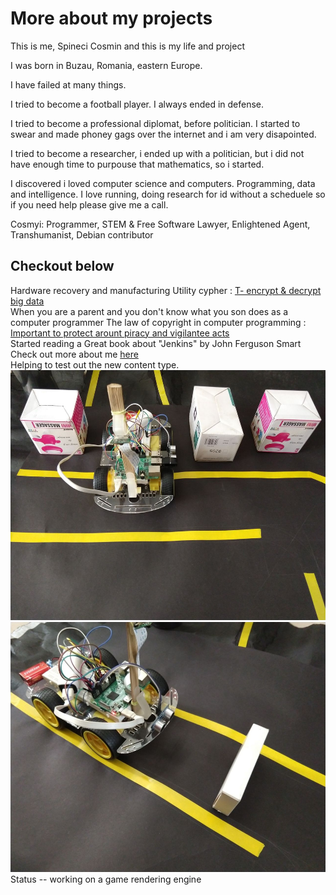 <html>
 
     
 <head>
     <h1>More about my projects</h1>
        <p>This is me, Spineci Cosmin and this is my life and project</p>
<p>
I was born in Buzau, Romania, eastern Europe. 
</p>
<p>
I have failed at many things.
</p>
<p>
I tried to become a football player. I always ended in defense. 
</p>
<p>I tried to become a professional diplomat, before politician. I started to swear and made phoney gags over the internet and i am very disapointed. 
</p>
<p>
I tried to become a researcher, i ended up with a politician, but i did not have enough time to purpouse that mathematics, so i started. 
</p>
<p>
I discovered i loved computer science and computers. Programming, data and intelligence. I love running, doing research for id without a scheduele so if you need help please give me a call.
</p>
<p>  Cosmyi: Programmer, STEM & Free Software Lawyer, Enlightened Agent, Transhumanist, Debian contributor </p>



Checkout below
  -------------------------------------
 </head>
 <body>
  <div>
   Hardware recovery and manufacturing
  Utility cypher : <a href="https://github.com/drspineci/drspineci.github.io/blob/main/t-encrypting-and-decrypting-files.md" > T- encrypt & decrypt big data  </a>
  </div>
  <div>
   When you are a parent and you don't know what you son does as a computer programmer 
  The law of copyright in computer programming : <a href="https://github.com/drspineci/drspineci.github.io/blob/main/c.pdf" >Important to protect arount piracy and vigilantee acts</a>
  </div>
<div>
	Started reading a Great book about "Jenkins" by John Ferguson Smart 
<div>
Check out more about me <a href="https://drspineci.github.io/cv.spineci-PDL.txt" > here</a>
  </div>

<div> 
	Helping to test out the new content type. 
 <img src="park2.jpeg" height="400" alt=""> 
 <img src="obstacle.jpeg" height="400" alt=""> 
</div> 
</body>  
  
  <section id="about">
       Status 
  -- working on a game rendering engine
    </section>
  </html>
